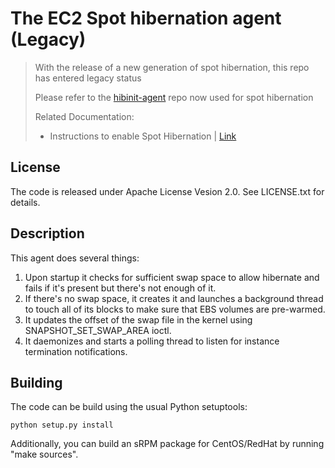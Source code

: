 # The EC2 Spot hibernation agent (Legacy)

> With the release of a new generation of spot hibernation, this repo has entered legacy status
> 
> Please refer to the [hibinit-agent](https://github.com/aws/amazon-ec2-hibinit-agent) repo now used for spot hibernation
> 
> Related Documentation: 
> * Instructions to enable Spot Hibernation | [Link](https://docs.aws.amazon.com/AWSEC2/latest/UserGuide/hibernate-spot-instances.html)

## License
The code is released under Apache License Vesion 2.0. See LICENSE.txt for details.

## Description

This agent does several things:

1. Upon startup it checks for sufficient swap space to allow hibernate and fails
    if it's present but there's not enough of it.
2. If there's no swap space, it creates it and launches a background thread to
    touch all of its blocks to make sure that EBS volumes are pre-warmed.
3. It updates the offset of the swap file in the kernel using SNAPSHOT_SET_SWAP_AREA ioctl.
4. It daemonizes and starts a polling thread to listen for instance termination notifications.

## Building
The code can be build using the usual Python setuptools:

```
python setup.py install
```

Additionally, you can build an sRPM package for CentOS/RedHat by running "make sources".
